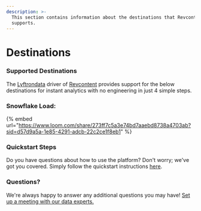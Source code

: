 ```yaml
---
description: >-
  This section contains information about the destinations that Revcontent
  supports.
---
```


# Destinations

### Supported Destinations

The [Lyftrondata](https://www.lyftrondata.com/) driver of [Revcontent](https://www.lyftrondata.com/integration/commerce-analytics/rev-content/) provides support for the below destinations for instant analytics with no engineering in just 4 simple steps.

### Snowflake Load:

{% embed url="https://www.loom.com/share/273ff7c5a3e74bd7aaebd8738a4703ab?sid=d57d9a5a-1e85-4291-adcb-22c2ce1f8eb1" %}

### Quickstart Steps

Do you have questions about how to use the platform? Don't worry; we've got you covered. Simply follow the quickstart instructions [here](./).

### Questions? <a href="#questions" id="questions"></a>

We're always happy to answer any additional questions you may have! [Set up a meeting with our data experts.](https://www.lyftrondata.com/book-a-meeting/)
